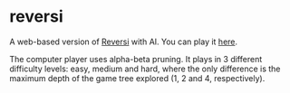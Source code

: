# reversi
A web-based version of [Reversi](https://en.wikipedia.org/wiki/Reversi) with AI.
You can play it [here](https://saeednj.github.io/reversi/).

The computer player uses alpha-beta pruning. It plays in 3 different difficulty levels:
easy, medium and hard, where the only difference is the maximum depth of the game tree
explored (1, 2 and 4, respectively).
